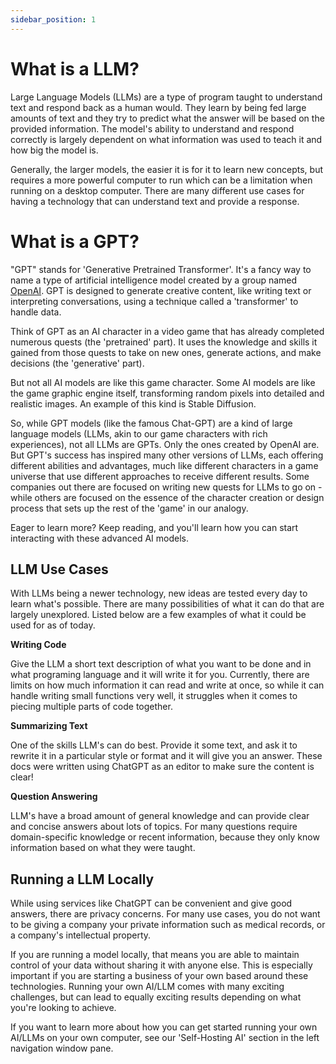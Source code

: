 ```yaml
---
sidebar_position: 1
---
```


# What is a LLM?

Large Language Models (LLMs) are a type of program taught to understand text and respond back as a human would. They learn by being fed large amounts of text and they try to predict what the answer will be based on the provided information. The model's ability to understand and respond correctly is largely dependent on what information was used to teach it and how big the model is.

Generally, the larger models, the easier it is for it to learn new concepts, but requires a more powerful computer to run which can be a limitation when running on a desktop computer.  There are many different use cases for having a technology that can understand text and provide a response.

# What is a GPT?

"GPT" stands for 'Generative Pretrained Transformer'. It's a fancy way to name a type of artificial intelligence model created by a group named [OpenAI](https://openai.com/). GPT is designed to generate creative content, like writing text or interpreting conversations, using a technique called a 'transformer' to handle data.

Think of GPT as an AI character in a video game that has already completed numerous quests (the 'pretrained' part). It uses the knowledge and skills it gained from those quests to take on new ones, generate actions, and make decisions (the 'generative' part).

But not all AI models are like this game character. Some AI models are like the game graphic engine itself, transforming random pixels into detailed and realistic images. An example of this kind is Stable Diffusion.

So, while GPT models (like the famous Chat-GPT) are a kind of large language models (LLMs, akin to our game characters with rich experiences), not all LLMs are GPTs. Only the ones created by OpenAI are. But GPT's success has inspired many other versions of LLMs, each offering different abilities and advantages, much like different characters in a game universe that use different approaches to receive different results. Some companies out there are focused on writing new quests for LLMs to go on - while others are focused on the essence of the character creation or design process that sets up the rest of the 'game' in our analogy. 

Eager to learn more? Keep reading, and you'll learn how you can start interacting with these advanced AI models.

## LLM Use Cases
With LLMs being a newer technology, new ideas are tested every day to learn what's possible. There are many possibilities of what it can do that are largely unexplored. Listed below are a few examples of what it could be used for as of today.

**Writing Code**

Give the LLM a short text description of what you want to be done and in what programing language and it will write it for you. Currently, there are limits on how much information it can read and write at once, so while it can handle writing small functions very well, it struggles when it comes to piecing multiple parts of code together.

**Summarizing Text**

One of the skills LLM's can do best. Provide it some text, and ask it to rewrite it in a particular style or format and it will give you an answer. These docs were written using ChatGPT as an editor to make sure the content is clear!

**Question Answering**

LLM's have a broad amount of general knowledge and can provide clear and concise answers about lots of topics. For many questions require domain-specific knowledge or recent information, because they only know information based on what they were taught.

## Running a LLM Locally
While using services like ChatGPT can be convenient and give good answers, there are privacy concerns. For many use cases, you do not want to be giving a company your private information such as medical records, or a company's intellectual property. 

If you are running a model locally, that means you are able to maintain control of your data without sharing it with anyone else. This is especially important if you are starting a business of your own based around these technologies. Running your own AI/LLM comes with many exciting challenges, but can lead to equally exciting results depending on what you're looking to achieve.

If you want to learn more about how you can get started running your own AI/LLMs on your own computer, see our 'Self-Hosting AI' section in the left navigation window pane. 